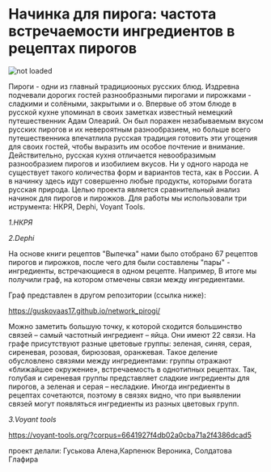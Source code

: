 # Начинка для пирога: частота встречаемости ингредиентов в рецептах пирогов

![not loaded](http://brendkafe.ru/wp-content/uploads/c39fc5294aae326de0c7e3fdb37ba151.jpg)

Пироги - одни из главный традициооных русских блюд. Издревна подчевали дорогих гостей разнообразными пирогами и пирожками - сладкими и солёными, закрытыми и о. Впервые об этом блюде в русской кухне упоминал в своих заметках известный немецкий путешественник Адам Олеарий. Он был поражен незабываемым вкусом русских пирогов и их невероятным разнообразием, но больше всего путешественника впечатлила русская традиция готовить эти угощения для своих гостей, чтобы выразить им особое почтение и внимание. Действительно, русская кухня отличается невообразимым разнообразием пирогов и изобилием вкусов. Ни у одного народа не существует такого количества форм и вариантов теста, как в России. А в начинку здесь идут совершенно любые продукты, которыми богата русская природа.
Целью проекта является сравнительный анализ начинок для пирогов и пирожков. Для работы мы использовали три иструмента: НКРЯ, Dephi, Voyant Tools.

*1.НКРЯ*


*2.Dephi*

На основе книги рецептов "Выпечка" нами было отобрано 67 рецептов пирогов и пирожков, после чего для были составлены "пары" - ингредиенты, встречающиеся в одном рецепте. Например,
В итоге мы получили граф, на котором отмечены связи между ингредиентами. 

Граф представлен в другом репозитории (ссылка ниже):

https://guskovaas17.github.io/network_pirogi/ 

Можно заметить большую точку, к которой сходится большинство связей – самый частотный ингредиент – яйца. Они имеют 22 связи. На графе присутствуют разные цветовые группы: зеленая, синяя, серая, сиреневая, розовая, бирюзовая, оранжевая. Такое деление обусловлено связями между ингредиентами: группы отражают «ближайшее окружение», встречаемость в однотипных рецептах. Так, голубая и сиреневая группы представляет сладкие ингредиенты для пирогов, а зеленая и серая – несладкие. Иногда ингредиенты в рецептах сочетаются, поэтому в связях видно, что при выявлении связей могут появляться ингредиенты из разных цветовых групп. 

*3.Voyant tools*

https://voyant-tools.org/?corpus=6641927f4db02a0cba71a2f4386dcad5







проект делали: Гуськова Алена,Карпенюк Вероника, Солдатова Глафира

